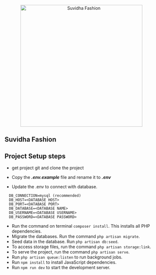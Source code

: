 <p align="center"><a href="https://products.suvidhaexport.com/" target="_blank"><img src="https://products.suvidhaexport.com/images/suvidha-logo.png" width="400" alt="Suvidha Fashion"></a></p>

## Suvidha Fashion

## Project Setup steps
- get project git and clone the project
- Copy the ***.env.example*** file and rename it to ***.env***

- Update the .env to connect with database.
```
  DB_CONNECTION=mysql (recommended)
  DB_HOST=<DATABASE HOST>
  DB_PORT=<DATABASE PORT>
  DB_DATABASE=<DATABASE NAME>
  DB_USERNAME=<DATABASE USERNAME>
  DB_PASSWORD=<DATABASE PASSWORD>
```
- Run the command on terminal `composer install`. This installs all PHP dependencies.
- Migrate the databases. Run the command `php artisan migrate`.
- Seed data in the database. Run `php artisan db:seed`.
- To access storage files, run the command `php artisan storage:link`.
- To serve the project, run the command `php artisan serve`.
- Run `php artisan queue:listen` to run background jobs.
- Run `npm install` to install JavaScript dependencies.
- Run `npm run dev` to start the development server.
